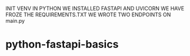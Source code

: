 INIT VENV IN PYTHON 
WE INSTALLED FASTAPI AND UVICORN 
WE HAVE FROZE THE REQUIREMENTS.TXT
WE WROTE TWO ENDPOINTS ON main.py
# python-fastapi-basics
